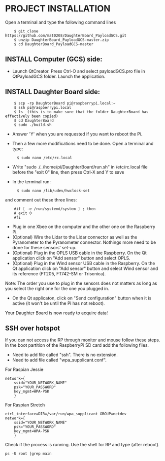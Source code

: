 # PROJECT INSTALLATION
Open a terminal and type the following command lines

		$ git clone https://github.com/mat0208/DaughterBoard_PayloadGCS.git
		$ unzip DaughterBoard_PayloadGCS-master.zip
		$ cd DaughterBoard_PayloadGCS-master
	
## INSTALL Computer (GCS) side:

- Launch QtCreator. Press Ctrl-O and select payloadGCS.pro file in QtPayloadGCS folder. Launch the application. 
	
## INSTALL Daughter Board side:
	
		$ scp -rp DaughterBoard pi@raspberrypi.local:~
		$ ssh pi@raspberrypi.local
		$ ls  (this is to make sure that the folder DaughterBoard has effectively been copied)
		$ cd DaughterBoard
		$ sudo ./build.sh
	
- Answer 'Y' when you are requested if you want to reboot the Pi.
- Then a few more modifications need to be done. Open a terminal and type:

		$ sudo nano /etc/rc.local

- Write "sudo ./../home/pi/DaughterBoard/run.sh" in /etc/rc.local file before the "exit 0" line, then press Ctrl-X and Y to save
- In the terminal run: 

		$ sudo nano /lib/udev/hwclock-set 
		
and comment out these three lines:

		#if [ -e /run/systemd/system ] ; then
		# exit 0
		#fi

- Plug in one Xbee on the computer and the other one on the Raspberry Pi.
- (Optional) Wire the Lidar to the Lidar connector as well as the Pyranometer to the Pyranometer connector. Nothings more need to be done for these sensors' set-up.
- (Optional) Plug in the OPLS USB cable in the Raspberry. On the Qt application click on "Add sensor" button and select OPLS.
- (Optional) Plug in the Wind sensor USB cable in the Raspberry. On the Qt application click on "Add sensor" button and select Wind sensor and its reference (FT205, FT742-SM or Trisonica).

Note: The order you use to plug in the sensors does not matters as long as you select the right one for the one you plugged in.
	
- On the Qt applicaton, click on "Send configuration" button when it is active (it won't be until the Pi has not reboot).

Your Daughter Board is now ready to acquire data!

## SSH over hotspot
If you can not access the RP through monitor and mouse follow these steps. In the boot partition of the RaspberryPi SD card add the following files.
 - Need to add file called "ssh". There is no extension. 
 - Need to add file called "wpa_supplicant.conf". 
 
 For Raspian Jessie
 
 	network={
		ssid="YOUR_NETWORK_NAME"
		psk="YOUR_PASSWORD"
		key_mgmt=WPA-PSK
		}
		
 For Raspian Stretch
 
   	ctrl_interface=DIR=/var/run/wpa_supplicant GROUP=netdev
 	network={
		ssid="YOUR_NETWORK_NAME"
		psk="YOUR_PASSWORD"
		key_mgmt=WPA-PSK
		}
		
Check if the process is running. Use the shell for RP and type (after reboot). 

	ps -U root |grep main
